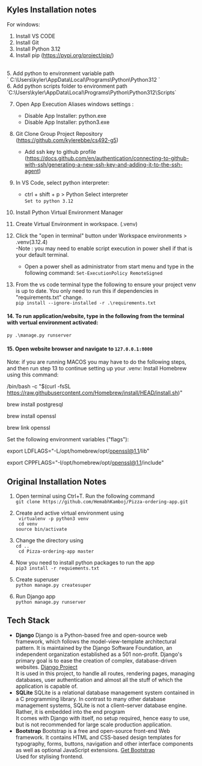 ## Kyles Installation notes <br>
For windows: <br>
1. Install VS CODE <br>
2. Install Git <br>
3. Install Python 3.12 <br>
4. Install pip (https://pypi.org/project/pip/) <br>
 <br>
5. Add python to environment variable path  <br>
` C:\Users\kyler\AppData\Local\Programs\Python\Python312 ` <br>
6. Add python scripts folder to environment path 
`C:\Users\kyler\AppData\Local\Programs\Python\Python312\Scripts` <br>

7. Open App Execution Aliases windows settings : <br>
	* Disable App Installer: python.exe <br>
	* Disable App Installer: python3.exe <br>

8. Git Clone Group Project Repository (https://github.com/kylerebbe/cs492-g5)
 	* Add ssh key to github profile (https://docs.github.com/en/authentication/connecting-to-github-with-ssh/generating-a-new-ssh-key-and-adding-it-to-the-ssh-agent) <br>
 
9. In VS Code, select python interpreter: <br>
	* ctrl + shift + p > Python Select interpreter <br> `Set to python 3.12` <br>

10. Install Python Virtual Environment Manager <br>
11. Create Virtual Environment in workspace. (.venv) <br>

12. Click the "open in terminal" button under Workspace environments > .venv(3.12.4) <br>	-Note : you may need to enable script execution in power shell if that is your default terminal.
	* Open a power shell as administrator from start menu and type in the following command:  `Set-ExecutionPolicy RemoteSigned`
	
13. From the vs code terminal type the following to ensure your project venv is up to date.  You only need to run this if dependencies in "requirements.txt" change.<br>
`pip install --ignore-installed -r .\requirements.txt`

#### 14. To run application/website, type in the following from the terminal with vertual environment activated: <br>
`py .\manage.py runserver`

#### 15. Open website browser and navigate to `127.0.0.1:8000`


Note: if you are running MACOS you may have to do the following steps, and then run step 13 to continue setting up your .venv:
Install Homebrew using this command:

/bin/bash -c "$(curl -fsSL https://raw.githubusercontent.com/Homebrew/install/HEAD/install.sh)"

brew install postgresql

brew install openssl

brew link openssl

Set the following environment variables ("flags"):

export LDFLAGS="-L/opt/homebrew/opt/openssl@1.1/lib"

export CPPFLAGS="-I/opt/homebrew/opt/openssl@1.1/include"



## Original Installation Notes

1. Open terminal using Ctrl+T. Run the following command <br>
`git clone https://github.com/HemabhKamboj/Pizza-ordering-app.git`

2. Create and active virtual environment using  <br>
` virtualenv -p python3 venv` <br>
` cd venv` <br>
`source bin/activate` <br>
3. Change the directory using <br>
`cd ..` <br>
` cd Pizza-ordering-app master`
4. Now you need to install python packages to run the app <br>
`pip3 install -r requiements.txt`
5. Create superuser <br>
 `python manage.py createsuper`
6. Run Django app <br>
`python manage.py runserver`

## Tech Stack

- **Django**  Django is a Python-based free and open-source web framework,
 which follows the model-view-template architectural pattern. It is maintained by the Django Software
 Foundation, an independent organization established as a 501 non-profit. 
Django's primary goal is to ease the creation of complex, database-driven websites. [Django Project](https://www.djangoproject.com/) <br>
It is used in this project, to handle all routes, rendering pages, managing databases, 
user authentication and almost all the stuff of which the application is capable of.
- **SQLite** SQLite is a relational database management system contained in a C programming library. In contrast to many other database management systems, 
SQLite is not a client–server database engine. Rather, it is embedded into the end program<br>
It comes with Django with itself, no setup required, hence easy to use, but is not recommended for large scale
production application.
- **Bootstrap** Bootstrap is a free and open-source front-end Web framework. It contains HTML and CSS-based design templates for typography, forms, buttons, navigation and other
 interface components as well as optional JavaScript extensions. [Get Bootstrap](getbootstrap.com) <br>
Used for stylising frontend. 
